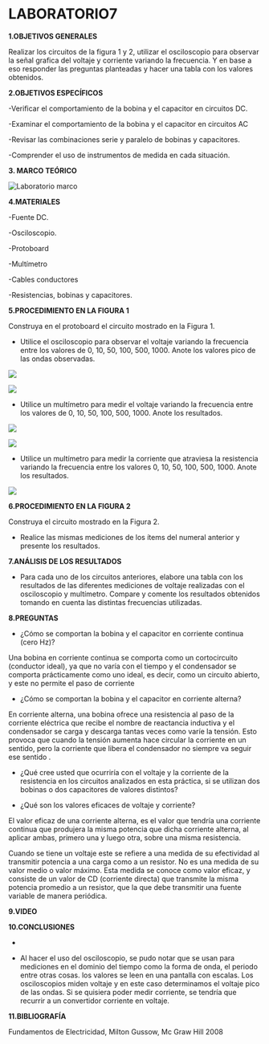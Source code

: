 # LABORATORIO7

**1.OBJETIVOS GENERALES**

Realizar los circuitos de la figura 1 y 2, utilizar el osciloscopio para observar la señal grafica del voltaje y corriente variando la frecuencia. Y en base a eso responder las preguntas planteadas y hacer una tabla con los valores obtenidos. 

**2.OBJETIVOS ESPECÍFICOS**

-Verificar el comportamiento de la bobina y el capacitor en circuitos DC.

-Examinar el comportamiento de la bobina y el capacitor en circuitos AC

-Revisar las combinaciones serie y paralelo de bobinas y capacitores.

-Comprender el uso de instrumentos de medida en cada situación.

**3. MARCO TEÓRICO**



![Laboratorio marco](https://user-images.githubusercontent.com/84397282/131290279-f2485822-5c13-4485-8aa6-f89f76c74d30.jpg)


**4.MATERIALES**

-Fuente DC.

-Osciloscopio.

-Protoboard

-Multímetro

-Cables conductores

-Resistencias, bobinas y capacitores.

**5.PROCEDIMIENTO EN LA FIGURA 1**

Construya en el protoboard el circuito mostrado en la Figura 1.

- Utilice el osciloscopio para observar el voltaje variando la frecuencia entre los valores de 0, 10, 50, 100, 500, 1000. Anote los valores pico de las ondas observadas.

![](https://user-images.githubusercontent.com/84998013/131280341-e0aeb161-d02f-4223-b93f-c0f4284fbe64.png)

![](https://user-images.githubusercontent.com/84998013/131280689-86bd6834-2816-4f3b-bcd8-91db835fcac2.png)

- Utilice un multímetro para medir el voltaje variando la frecuencia entre los valores de 0, 10, 50, 100, 500, 1000. Anote los resultados.

![](https://user-images.githubusercontent.com/84998013/131280495-ba0db69f-7b58-49a5-bbef-a88b139824d7.png)

![](https://user-images.githubusercontent.com/84998013/131280793-0cdd391a-a540-4467-9621-93deca8befec.png)

- Utilice un multímetro para medir la corriente que atraviesa la resistencia variando la frecuencia entre los valores 0, 10, 50, 100, 500, 1000. Anote los resultados.

![](https://user-images.githubusercontent.com/84998013/131282241-30961029-ddfe-449d-a361-63e184500a98.png)

**6.PROCEDIMIENTO EN LA FIGURA 2**

Construya el circuito mostrado en la Figura 2.

- Realice las mismas mediciones de los ítems del numeral anterior y presente los  resultados.


**7.ANÁLISIS DE LOS RESULTADOS**

- Para cada uno de los circuitos anteriores, elabore una tabla con los resultados de las diferentes mediciones de voltaje realizadas con el osciloscopio y multímetro. Compare y comente los resultados obtenidos tomando en cuenta las distintas frecuencias  utilizadas.


**8.PREGUNTAS**

- ¿Cómo se comportan la bobina y el capacitor en corriente continua (cero Hz)?


Una bobina en corriente continua se comporta como un cortocircuito (conductor ideal), ya que no varía con el tiempo y el condensador se comporta prácticamente como uno ideal, es decir, como un circuito abierto, y este no permite el paso de corriente


- ¿Cómo se comportan la bobina y el capacitor en corriente alterna?

En corriente alterna, una bobina ofrece una resistencia al paso de la corriente eléctrica que recibe el nombre de reactancia inductiva y el condensador se carga y descarga tantas veces como varíe la tensión. Esto provoca que cuando la tensión aumenta hace circular la corriente en un sentido, pero la corriente que libera el condensador no siempre va seguir ese sentido .

- ¿Qué cree usted que ocurriría con el voltaje y la corriente de la resistencia en los circuitos analizados en esta práctica, si se utilizan dos bobinas o dos capacitores de valores  distintos?



- ¿Qué son los valores eficaces de voltaje y corriente?

El valor eficaz de una corriente alterna, es el valor que tendría una corriente continua que produjera la misma potencia que dicha corriente alterna, al aplicar ambas, primero una y luego otra, sobre una misma resistencia.

Cuando se tiene un voltaje este se refiere a una medida de su efectividad al transmitir potencia a una carga como a un resistor. No es una medida de su valor medio o valor máximo. Esta medida se conoce como valor eficaz, y consiste de un valor de CD (corriente directa) que transmite la misma potencia promedio a un resistor, que la que debe transmitir una fuente variable de manera periódica.


**9.VIDEO**

**10.CONCLUSIONES**

-

- Al hacer el uso del osciloscopio, se pudo notar que se usan para mediciones en el dominio del tiempo como la forma de onda, el periodo entre otras cosas. los valores se leen en una pantalla con escalas. Los osciloscopios miden voltaje y en este caso determinamos el voltaje pico de las ondas. Si se quisiera poder medir corriente, se tendría que recurrir a un convertidor corriente en voltaje.

**11.BIBLIOGRAFÍA**

Fundamentos de Electricidad, Milton Gussow, Mc Graw Hill 2008

















